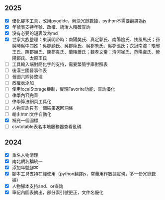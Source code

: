 ## 2025
- [x] 優化腳本工具，改用pyodide，解決冗餘數據，python不需要翻譯為js
- [x] 年號表支持年號、政權、統治人精確查詢
- [x] 没有必要的短表改為md
- [x] 世家大族整理：東漢明帝時：南陽樊氏、真定郭氏、南陽陰氏、扶風馬氏；孫吳時吳中四姓：吳郡顧氏、吳郡陸氏、吳郡朱氏、吳郡張氏；衣冠南渡：琅邪王氏、陳郡謝氏、陳郡袁氏、蘭陵蕭氏；魏孝文帝：清河崔氏、范陽盧氏、滎陽鄭氏、太原王氏
- [ ] 工具輸入端對簡化字的支持，需要繁簡字庫對照表
- [ ] 後漢三國晉事件表
- [ ] 晉國六卿待整理
- [ ] 政權表添加
- [ ] 使用localStorage機制，實現Favorite功能，查詢優化
- [ ] 律學內容完善
- [ ] 律學算法網頁工具化
- [ ] 人物查詢只有一個結果返回詞條
- [ ] 輸出html文件自動化
- [x] 補充一個圖標
- [ ] csvtotable表名本地服務器查看亂碼

## 2024
- [x] 重名人物清理
- [x] 南北朝名稱統一
- [x] 添加年號腳本
- [x] 腳本工具支持在綫使用（python翻譯js，常量用作數據實現，多一份冗餘數據）
- [x] 人物腳本支持and、or查詢
- [x] 筆記內圖表摘出，部分索引號更正，文件名優化